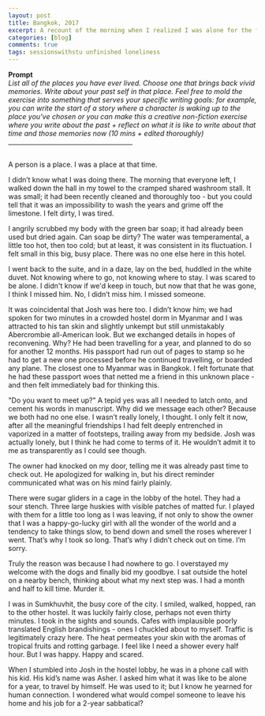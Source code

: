 ```yaml
---
layout: post
title: Bangkok, 2017
excerpt: A recount of the morning when I realized I was alone for the first time in a foreign country. I was scared and alone, without any semblance of planning, and two months ahead of me before my flight back home. I was in Bangkok and my last friend from exchange had left for Vietnam that morning. I ended up finding an unusual friend in a stranger I met in Myanmar. Unfinished.
categories: [blog]
comments: true
tags: sessionswithstu unfinished loneliness
---
```

<b>Prompt</b><br>
<em>List all of the places you have ever lived. Choose one that brings back vivid memories. Write about your past self in that place. Feel free to mold the exercise into something that serves your specific writing goals: for example, you can write the start of a story where a character is waking up to the place you've chosen or you can make this a creative non-fiction exercise where you write about the past + reflect on what it is like to write about that time and those memories now (10 mins + edited thoroughly)</em>
<br>
<hr align = "left" width="50%">
<br>
A person is a place. I was a place at that time.

I didn’t know what I was doing there. The morning that everyone left, I walked down the hall in my towel to the cramped shared washroom stall. It was small; it had been recently cleaned and thoroughly too - but you could tell that it was an impossibility to wash the years and grime off the limestone.
I felt dirty, I was tired.

I angrily scrubbed my body with the green bar soap; it had already been used but dried again. Can soap be dirty? The water was temperamental, a little too hot, then too cold; but at least, it was consistent in its fluctuation. I felt small in this big, busy place. There was no one else here in this hotel.

I went back to the suite, and in a daze, lay on the bed, huddled in the white duvet. Not knowing where to go, not knowing where to stay. I was scared to be alone.
I didn't know if we'd keep in touch, but now that that he was gone, I think I missed him. No, I didn’t miss him. I missed someone.

It was coincidental that Josh was here too. I didn’t know him; we had spoken for two minutes in a crowded hostel dorm in Myanmar and I was attracted to his tan skin and slightly unkempt but still unmistakably Abercrombie all-American look. But we exchanged details in hopes of reconvening. Why? He had been travelling for a year, and planned to do so for another 12 months. His passport had run out of pages to stamp so he had to get a new one processed before he continued travelling, or boarded any plane. The closest one to Myanmar was in Bangkok. I felt fortunate that he had these passport woes that netted me a friend in this unknown place - and then felt immediately bad for thinking this.  

"Do you want to meet up?" A tepid yes was all I needed to latch onto, and cement his words in manuscript. Why did we message each other? Because we both had no one else. I wasn’t really lonely, I thought. I only felt it now, after all the meaningful friendships I had felt deeply entrenched in vaporized in a matter of footsteps, trailing away from my bedside. Josh was actually lonely, but I think he had come to terms of it. He wouldn’t admit it to me as transparently as I could see though.

The owner had knocked on my door, telling me it was already past time to check out. He apologized for walking in, but his direct reminder communicated what was on his mind fairly plainly.

There were sugar gliders in a cage in the lobby of the hotel. They had a sour stench. Three large huskies with visible patches of matted fur. I played with them for a little too long as I was leaving, if not only to show the owner that I was a happy-go-lucky girl with all the wonder of the world and a tendency to take things slow, to bend down and smell the roses wherever I went. That’s why I took so long. That’s why I didn’t check out on time. I’m sorry.

Truly the reason was because I had nowhere to go. I overstayed my welcome with the dogs and finally bid my goodbye. I sat outside the hotel on a nearby bench, thinking about what my next step was. I had a month and half to kill time. Murder it.

I was in Sumkhuvhit, the busy core of the city. I smiled, walked, hopped, ran to the other hostel. It was luckily fairly close, perhaps not even thirty minutes. I took in the sights and sounds. Cafes with implausible poorly translated English brandishings - ones I chuckled about to myself. Traffic is legitimately crazy here. The heat permeates your skin with the aromas of tropical fruits and rotting garbage. I feel like I need a shower every half hour. But I was happy. Happy and scared.

When I stumbled into Josh in the hostel lobby, he was in a phone call with his kid. His kid’s name was Asher. I asked him what it was like to be alone for a year, to travel by himself. He was used to it; but I know he yearned for human connection. I wondered what would compel someone to leave his home and his job for a 2-year sabbatical?
